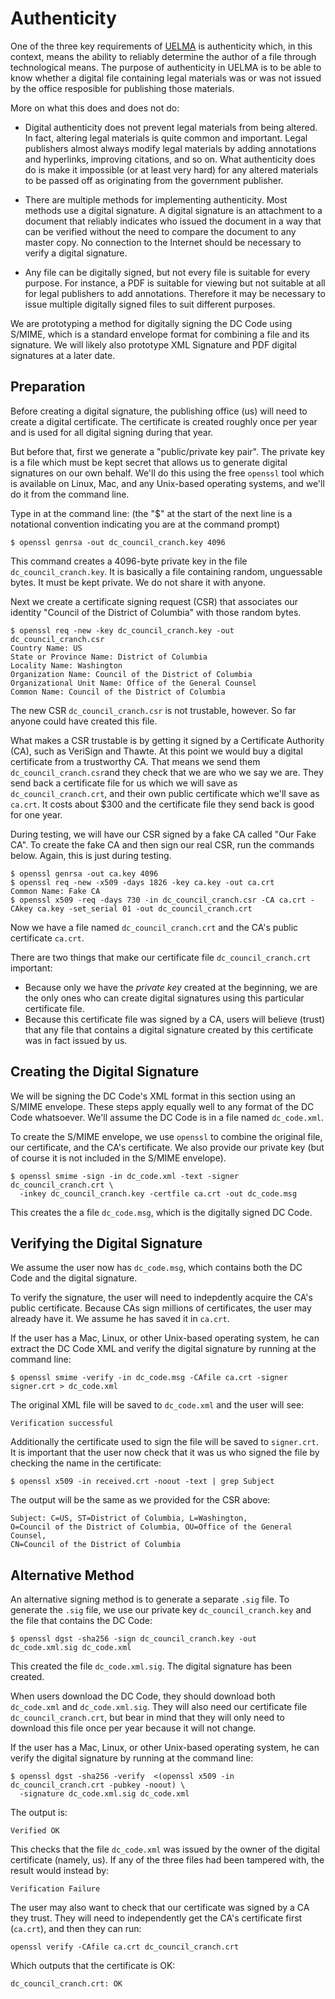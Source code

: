 # Authenticity

One of the three key requirements of [UELMA](UELMA.md) is authenticity which, in this context, means the ability to reliably determine the author of a file through technological means. The purpose of authenticity in UELMA is to be able to know whether a digital file containing legal materials was or was not issued by the office resposible for publishing those materials.

More on what this does and does not do:

* Digital authenticity does not prevent legal materials from being altered. In fact, altering legal materials is quite common and important. Legal publishers almost always modify legal materials by adding annotations and hyperlinks, improving citations, and so on. What authenticity does do is make it impossible (or at least very hard) for any altered materials to be passed off as originating from the government publisher.

* There are multiple methods for implementing authenticity. Most methods use a digital signature. A digital signature is an attachment to a document that reliably indicates who issued the document in a way that can be verified without the need to compare the document to any master copy. No connection to the Internet should be necessary to verify a digital signature.

* Any file can be digitally signed, but not every file is suitable for every purpose. For instance, a PDF is suitable for viewing but not suitable at all for legal publishers to add annotations.  Therefore it may be necessary to issue multiple digitally signed files to suit different purposes.

We are prototyping a method for digitally signing the DC Code using S/MIME, which is a standard envelope format for combining a file and its signature. We will likely also prototype XML Signature and PDF digital signatures at a later date.

## Preparation

Before creating a digital signature, the publishing office (us) will need to create a digital certificate. The certificate is created roughly once per year and is used for all digital signing during that year.

But before that, first we generate a "public/private key pair". The private key is a file which must be kept secret that allows us to generate digital signatures on our own behalf. We'll do this using the free `openssl` tool which is available on Linux, Mac, and any Unix-based operating systems, and we'll do it from the command line.

Type in at the command line: (the "$" at the start of the next line is a notational convention indicating you are at the command prompt)

	$ openssl genrsa -out dc_council_cranch.key 4096

This command creates a 4096-byte private key in the file `dc_council_cranch.key`. It is basically a file containing random, unguessable bytes. It must be kept private. We do not share it with anyone.

Next we create a certificate signing request (CSR) that associates our identity "Council of the District of Columbia" with those random bytes.

	$ openssl req -new -key dc_council_cranch.key -out dc_council_cranch.csr
	Country Name: US
	State or Province Name: District of Columbia
	Locality Name: Washington
	Organization Name: Council of the District of Columbia
	Organizational Unit Name: Office of the General Counsel
	Common Name: Council of the District of Columbia

The new CSR `dc_council_cranch.csr` is not trustable, however. So far anyone could have created this file.

What makes a CSR trustable is by getting it signed by a Certificate Authority (CA), such as VeriSign and Thawte. At this point we would buy a digital certificate from a trustworthy CA. That means we send them `dc_council_cranch.csr`and they check that we are who we say we are. They send back a certificate file for us which we will save as `dc_council_cranch.crt`, and their own public certificate which we'll save as `ca.crt`. It costs about $300 and the certificate file they send back is good for one year.

During testing, we will have our CSR signed by a fake CA called "Our Fake CA". To create the fake CA and then sign our real CSR, run the commands below. Again, this is just during testing.
	
	$ openssl genrsa -out ca.key 4096
	$ openssl req -new -x509 -days 1826 -key ca.key -out ca.crt
	Common Name: Fake CA
	$ openssl x509 -req -days 730 -in dc_council_cranch.csr -CA ca.crt -CAkey ca.key -set_serial 01 -out dc_council_cranch.crt

Now we have a file named `dc_council_cranch.crt` and the CA's public certificate `ca.crt`.

There are two things that make our certificate file `dc_council_cranch.crt` important:

* Because only we have the *private key* created at the beginning, we are the only ones who can create digital signatures using this particular certificate file.
* Because this certificate file was signed by a CA, users will believe (trust) that any file that contains a digital signature created by this certificate was in fact issued by us.

## Creating the Digital Signature

We will be signing the DC Code's XML format in this section using an S/MIME envelope. These steps apply equally well to any format of the DC Code whatsoever. We'll assume the DC Code is in a file named `dc_code.xml`.

To create the S/MIME envelope, we use `openssl` to combine the original file, our certificate, and the CA's certificate. We also provide our private key (but of course it is not included in the S/MIME envelope).

	$ openssl smime -sign -in dc_code.xml -text -signer dc_council_cranch.crt \
	  -inkey dc_council_cranch.key -certfile ca.crt -out dc_code.msg

This creates the a file `dc_code.msg`, which is the digitally signed DC Code.

## Verifying the Digital Signature

We assume the user now has `dc_code.msg`, which contains both the DC Code and the digital signature.

To verify the signature, the user will need to indepdently acquire the CA's public certificate. Because CAs sign millions of certificates, the user may already have it. We assume he has saved it in `ca.crt`.

If the user has a Mac, Linux, or other Unix-based operating system, he can extract the DC Code XML and verify the digital signature by running at the command line:

	$ openssl smime -verify -in dc_code.msg -CAfile ca.crt -signer signer.crt > dc_code.xml

The original XML file will be saved to `dc_code.xml` and the user will see:

	Verification successful

Additionally the certificate used to sign the file will be saved to `signer.crt`. It is important that the user now check that it was us who signed the file by checking the name in the certificate:

	$ openssl x509 -in received.crt -noout -text | grep Subject

The output will be the same as we provided for the CSR above:

	Subject: C=US, ST=District of Columbia, L=Washington,
	O=Council of the District of Columbia, OU=Office of the General Counsel,
	CN=Council of the District of Columbia

## Alternative Method

An alternative signing method is to generate a separate `.sig` file.  To generate the `.sig` file, we use our private key `dc_council_cranch.key` and the file that contains the DC Code:

	$ openssl dgst -sha256 -sign dc_council_cranch.key -out dc_code.xml.sig dc_code.xml

This created the file `dc_code.xml.sig`. The digital signature has been created.

When users download the DC Code, they should download both `dc_code.xml` and `dc_code.xml.sig`. They will also need our certificate file `dc_council_cranch.crt`, but bear in mind that they will only need to download this file once per year because it will not change.

If the user has a Mac, Linux, or other Unix-based operating system, he can verify the digital signature by running at the command line:

	$ openssl dgst -sha256 -verify  <(openssl x509 -in dc_council_cranch.crt -pubkey -noout) \
	  -signature dc_code.xml.sig dc_code.xml

The output is:

	Verified OK

This checks that the file `dc_code.xml` was issued by the owner of the digital certificate (namely, us). If any of the three files had been tampered with, the result would instead by:

	Verification Failure

The user may also want to check that our certificate was signed by a CA they trust. They will need to independently get the CA's certificate first (`ca.crt`), and then they can run:

	openssl verify -CAfile ca.crt dc_council_cranch.crt

Which outputs that the certificate is OK:

	dc_council_cranch.crt: OK

